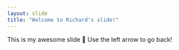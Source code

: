 ```yaml
---
layout: slide
title: "Welcome to Richard's slide!"
---
```

This is my awesome slide :tada:
Use the left arrow to go back!
